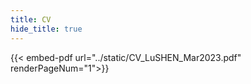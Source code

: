 ```yaml
---
title: CV
hide_title: true
---
```



{{< embed-pdf url="../static/CV_LuSHEN_Mar2023.pdf" renderPageNum="1">}}
